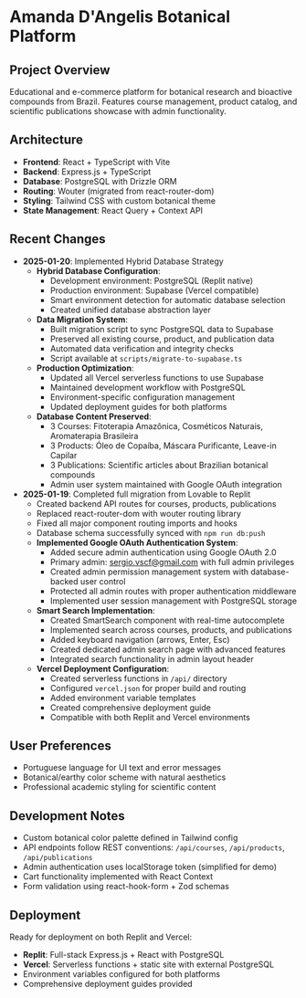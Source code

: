 # Amanda D'Angelis Botanical Platform

## Project Overview
Educational and e-commerce platform for botanical research and bioactive compounds from Brazil. Features course management, product catalog, and scientific publications showcase with admin functionality.

## Architecture
- **Frontend**: React + TypeScript with Vite
- **Backend**: Express.js + TypeScript 
- **Database**: PostgreSQL with Drizzle ORM
- **Routing**: Wouter (migrated from react-router-dom)
- **Styling**: Tailwind CSS with custom botanical theme
- **State Management**: React Query + Context API

## Recent Changes
- **2025-01-20**: Implemented Hybrid Database Strategy
  - **Hybrid Database Configuration**:
    - Development environment: PostgreSQL (Replit native)
    - Production environment: Supabase (Vercel compatible)
    - Smart environment detection for automatic database selection
    - Created unified database abstraction layer
  - **Data Migration System**:
    - Built migration script to sync PostgreSQL data to Supabase
    - Preserved all existing course, product, and publication data
    - Automated data verification and integrity checks
    - Script available at `scripts/migrate-to-supabase.ts`
  - **Production Optimization**:
    - Updated all Vercel serverless functions to use Supabase
    - Maintained development workflow with PostgreSQL
    - Environment-specific configuration management
    - Updated deployment guides for both platforms
  - **Database Content Preserved**:
    - 3 Courses: Fitoterapia Amazônica, Cosméticos Naturais, Aromaterapia Brasileira
    - 3 Products: Óleo de Copaíba, Máscara Purificante, Leave-in Capilar
    - 3 Publications: Scientific articles about Brazilian botanical compounds
    - Admin user system maintained with Google OAuth integration
- **2025-01-19**: Completed full migration from Lovable to Replit
  - Created backend API routes for courses, products, publications
  - Replaced react-router-dom with wouter routing library
  - Fixed all major component routing imports and hooks
  - Database schema successfully synced with `npm run db:push`
  - **Implemented Google OAuth Authentication System**:
    - Added secure admin authentication using Google OAuth 2.0
    - Primary admin: sergio.vscf@gmail.com with full admin privileges
    - Created admin permission management system with database-backed user control
    - Protected all admin routes with proper authentication middleware
    - Implemented user session management with PostgreSQL storage
  - **Smart Search Implementation**:
    - Created SmartSearch component with real-time autocomplete
    - Implemented search across courses, products, and publications
    - Added keyboard navigation (arrows, Enter, Esc)
    - Created dedicated admin search page with advanced features
    - Integrated search functionality in admin layout header
  - **Vercel Deployment Configuration**:
    - Created serverless functions in `/api/` directory
    - Configured `vercel.json` for proper build and routing
    - Added environment variable templates
    - Created comprehensive deployment guide
    - Compatible with both Replit and Vercel environments

## User Preferences
- Portuguese language for UI text and error messages
- Botanical/earthy color scheme with natural aesthetics
- Professional academic styling for scientific content

## Development Notes
- Custom botanical color palette defined in Tailwind config
- API endpoints follow REST conventions: `/api/courses`, `/api/products`, `/api/publications`
- Admin authentication uses localStorage token (simplified for demo)
- Cart functionality implemented with React Context
- Form validation using react-hook-form + Zod schemas

## Deployment
Ready for deployment on both Replit and Vercel:
- **Replit**: Full-stack Express.js + React with PostgreSQL
- **Vercel**: Serverless functions + static site with external PostgreSQL
- Environment variables configured for both platforms
- Comprehensive deployment guides provided